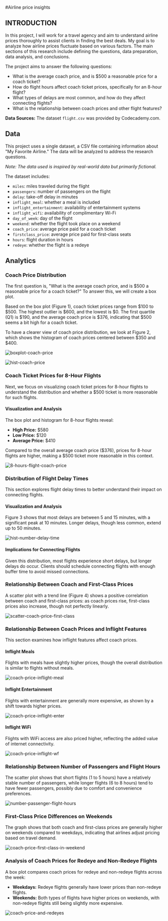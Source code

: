 #Airline price insights

## INTRODUCTION

In this project, I will work for a travel agency and aim to understand airline prices thoroughly to assist clients in finding the best deals. My goal is to analyze how airline prices fluctuate based on various factors. The main sections of this research include defining the questions, data preparation, data analysis, and conclusions.

The project aims to answer the following questions:
- What is the average coach price, and is \$500 a reasonable price for a coach ticket?
- How do flight hours affect coach ticket prices, specifically for an 8-hour flight?
- What types of delays are most common, and how do they affect connecting flights?
- What is the relationship between coach prices and other flight features?

**Data Sources:**
The dataset `flight.csv` was provided by Codecademy.com.

## Data

This project uses a single dataset, a CSV file containing information about "My Favorite Airline." The data will be analyzed to address the research questions.

*Note: The data used is inspired by real-world data but primarily fictional.*

The dataset includes:
- `miles`: miles traveled during the flight
- `passengers`: number of passengers on the flight
- `delay`: take-off delay in minutes
- `inflight_meal`: whether a meal is included
- `inflight_entertainment`: availability of entertainment systems
- `inflight_wifi`: availability of complimentary Wi-Fi
- `day_of_week`: day of the flight
- `weekend`: whether the flight took place on a weekend
- `coach_price`: average price paid for a coach ticket
- `firstclass_price`: average price paid for first-class seats
- `hours`: flight duration in hours
- `redeye`: whether the flight is a redeye

## Analytics
### Coach Price Distribution

The first question is, "What is the average coach price, and is \$500 a reasonable price for a coach ticket?" To answer this, we will create a box plot.

Based on the box plot (Figure 1), coach ticket prices range from \$100 to \$500. The highest outlier is \$600, and the lowest is \$0. The first quartile (Q1) is \$190, and the average coach price is \$376, indicating that \$500 seems a bit high for a coach ticket.

To have a clearer view of coach price distribution, we look at Figure 2, which shows the histogram of coach prices centered between \$350 and \$400.

![boxplot-coach-price](/img/figure1.png)

![hist-coach-price](/img/figure2.png)

### Coach Ticket Prices for 8-Hour Flights

Next, we focus on visualizing coach ticket prices for 8-hour flights to understand the distribution and whether a \$500 ticket is more reasonable for such flights.

#### Visualization and Analysis

The box plot and histogram for 8-hour flights reveal:
- **High Price:** \$580
- **Low Price:** \$120
- **Average Price:** \$410

Compared to the overall average coach price (\$376), prices for 8-hour flights are higher, making a \$500 ticket more reasonable in this context.

![8-hours-flight-coach-price](/img/figure3.png)

### Distribution of Flight Delay Times

This section explores flight delay times to better understand their impact on connecting flights.

#### Visualization and Analysis

Figure 3 shows that most delays are between 5 and 15 minutes, with a significant peak at 10 minutes. Longer delays, though less common, extend up to 50 minutes.

![hist-number-delay-time](/img/figure4.png)

#### Implications for Connecting Flights

Given this distribution, most flights experience short delays, but longer delays do occur. Clients should schedule connecting flights with enough buffer time to avoid missed connections.

### Relationship Between Coach and First-Class Prices

A scatter plot with a trend line (Figure 4) shows a positive correlation between coach and first-class prices: as coach prices rise, first-class prices also increase, though not perfectly linearly.

![scatter-coach-price-first-class](/img/figure5.png)

### Relationship Between Coach Prices and Inflight Features

This section examines how inflight features affect coach prices.

#### Inflight Meals

Flights with meals have slightly higher prices, though the overall distribution is similar to flights without meals.

![coach-price-inflight-meal](/img/figure6.png)

#### Inflight Entertainment

Flights with entertainment are generally more expensive, as shown by a shift towards higher prices.

![coach-price-inflight-enter](/img/figure7.png)

#### Inflight WiFi

Flights with WiFi access are also priced higher, reflecting the added value of internet connectivity.

![coach-price-inflight-wf](/img/figure8.png)

### Relationship Between Number of Passengers and Flight Hours

The scatter plot shows that short flights (1 to 5 hours) have a relatively stable number of passengers, while longer flights (6 to 8 hours) tend to have fewer passengers, possibly due to comfort and convenience preferences.

![number-passenger-flight-hours](/img/figure9.png)

### First-Class Price Differences on Weekends

The graph shows that both coach and first-class prices are generally higher on weekends compared to weekdays, indicating that airlines adjust pricing based on travel demand.

![coach-price-first-class-in-weekend](/img/figure10.png)

### Analysis of Coach Prices for Redeye and Non-Redeye Flights

A box plot compares coach prices for redeye and non-redeye flights across the week:

- **Weekdays:** Redeye flights generally have lower prices than non-redeye flights.
- **Weekends:** Both types of flights have higher prices on weekends, with non-redeye flights still being slightly more expensive.

![coach-price-and-redeyes](/img/figure11.png)
